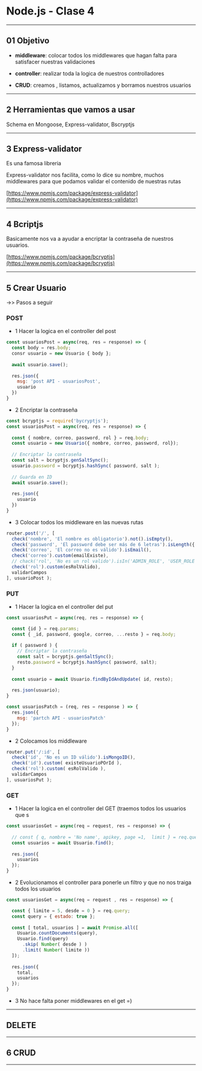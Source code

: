 # Node.js - Clase 4

---

## 01 Objetivo

- **middleware**: colocar todos los middlewares que hagan falta para satisfacer nuestras validaciones

- **controller**: realizar toda la logica de nuestros controlladores

- **CRUD**: creamos , listamos, actualizamos y borramos nuestros usuarios

---

## 2 Herramientas que vamos a usar

Schema en Mongoose, Express-validator, Bscryptjs

---

## 3 Express-validator

Es una famosa libreria

Express-validator nos facilita, como lo dice su nombre, muchos middlewares para que podamos validar el contenido de nuestras rutas

[https://www.npmjs.com/package/express-validator](https://www.npmjs.com/package/express-validator)

---

## 4 Bcriptjs

Basicamente nos va a ayudar a encriptar la contraseña de nuestros usuarios.

[https://www.npmjs.com/package/bcryptjs](https://www.npmjs.com/package/bcryptjs)

---

## 5 Crear Usuario


->> Pasos a seguir

### POST

- 1 Hacer la logica en el controller del post

```JavaScript
const usuariosPost = async(req, res = response) => {
  const body = res.body;
  consr usuario = new Usuario { body };
  
  await usuario.save();
  
  res.json({
    msg: 'post API - usuariosPost',
    usuario
  })
}
```

- 2 Encriptar la contraseña


```JavaScript
const bcryptjs = require('bycryptjs');
const usuariosPost = async(req, res = response) => {
  
  const { nombre, correo, password, rol } = req.body;
  const usuario = new Usuario({ nombre, correo, password, rol});
  
  // Encriptar la contraseña
  const salt = bcryptjs.genSaltSync();
  usuario.password = bcryptjs.hashSync( password, salt );
  
  // Guarda en ID
  await usuario.save();
  
  res.json({
    usuario
  })
}
```

- 3 Colocar todos los middleware en las nuevas rutas


```JavaScript
router.post('/', [
  check('nombre', 'El nombre es obligatorio').not().isEmpty(),
  check('password', 'El password debe ser más de 6 letras').isLength({ min: 6}),
  check('correo', 'El correo no es válido').isEmail(),
  check('correo').custom(emailExiste),
  // chack('rol', 'No es un rol valido').isIn('ADMIN_ROLE', 'USER_ROLE'),
  check('rol').custom(esRolValido),
  validarCampos
], usuarioPost );
```

### PUT

- 1 Hacer la logica en el controller del put

```JavaScript
const usuariosPut = async(req, res = response) => {

  const {id } = req.params;
  const { _id, password, google, correo, ...resto } = req.body;
  
  if ( password ) {
    // Encriptar la contraseña
    const salt = bcryptjs.genSaltSync();
    resto.password = bcryptjs.hashSync( password, salt);
  }
  
  const usuario = await Usuario.findByIdAndUpdate( id, resto);
  
  res.json(usuario);
}

const usuariosPatch = (req, res = response ) => {
  res.json({
    msg: 'partch API - usuariosPatch'
  });
}
```

- 2 Colocamos los middleware

```JavaScript
router.put('/:id', [
  check('id', 'No es un ID válido').isMongoID(),
  check('id').custom( existeUsuarioPOrId ),
  check('rol').custom( esRolValido ),
  validarCampos
], usuariosPut );
```

### GET

- 1 Hacer la logica en el controller del GET (traemos todos los usuarios que  s

```JavaScript
const usuariosGet = async(req = request, res = response) => {
  
  // const { q, nombre = 'No name', apikey, page =1,  limit } = req.query;
  const usuarios = await Usuario.find();
  
  res.json({
    usuarios
  });
}
```

- 2 Evolucionamos el controller para ponerle un filtro y que no nos traiga todos los usuarios

```JavaScript
const usuariosGet = async(req = request , res = response) => {

  const { limite = 5, desde = 0 } = req.query;
  const query = { estado: true };
  
  const [ total, usuarios ] = await Promise.all([
    Usuario.countDocuments(query),
    Usuario.find(query)
      .skip( Number( desde ) )
      .limit( Number( limite ))
  ]);
  
  res.json({
    total,
    usuarios
  });
}
```
- 3  No hace falta poner middlewares en el get =)


---


## DELETE

---


## 6 CRUD

---


